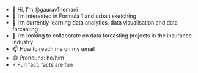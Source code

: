 - 👋 Hi, I’m @gaurav1nemani
- 👀 I’m interested in Formula 1 and urban sketching
- 🌱 I’m currently learning data analytics, data visualisation and data forcasting
- 💞️ I’m looking to collaborate on data forcasting projects in the insurance industry
- 📫 How to reach me on my email
- 😄 Pronouns: he/him
- ⚡ Fun fact: facts are fun

<!---
gaurav1nemani/gaurav1nemani is a ✨ special ✨ repository because its `README.md` (this file) appears on your GitHub profile.
You can click the Preview link to take a look at your changes.
--->
